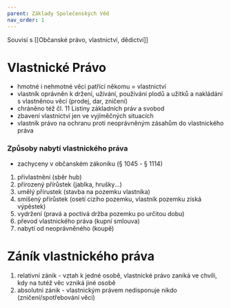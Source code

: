 ```yaml
---
parent: Základy Společenských Věd
nav_order: 1
---
```

Souvisí s [[Občanské právo, vlastnictví, dědictví]]

# Vlastnické Právo
- hmotné i nehmotné věci patřící někomu = vlastnictví 
- vlastník oprávněn k držení, užívání, používání plodů a užitků a nakládání s vlastněnou věcí (prodej, dar, zničení)
- chráněno též čl. 11 Listiny základních práv a svobod
- zbavení vlastnictví jen ve vyjíměčných situacích 
- vlastník právo na ochranu proti neoprávněným zásahům do vlastnického práva

### Způsoby nabytí vlastnického práva
- zachyceny v občanském zákoníku (§ 1045 - § 1114)
1) přivlastnění (sběr hub)
2) přirozený přírůstek (jablka, hrušky...)
3) umělý přírustek (stavba na pozemku vlastníka)
4) smíšený přírůstek (osetí cizího pozemku, vlastník pozemku získá výpěstek)
5) vydržení (pravá a poctivá držba pozemku po určitou dobu)
6) převod vlastnického práva (kupní smlouva)
7) nabytí od neoprávněného (koupě)

# Záník vlastnického práva
1) relativní zánik - vztah k jedné osobě, vlastnické právo zaniká ve chvíli, kdy na tutéž věc vzniká jiné osobě
2) absolutní zánik - vlastnickým právem nedisponuje nikdo (zničení/spotřebování věci)